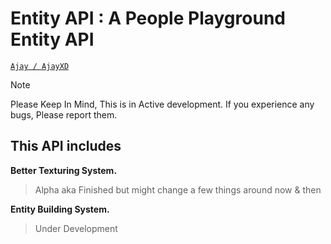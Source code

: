 # Entity API : A People Playground Entity API
<ins>`Ajay / AjayXD`</ins>

> [!NOTE]
> Please Keep In Mind, This is in Active development. If you experience any bugs, Please report them.


## This API includes

**Better Texturing System.**
> Alpha aka Finished but might change a few things around now & then

**Entity Building System.**
> Under Development

